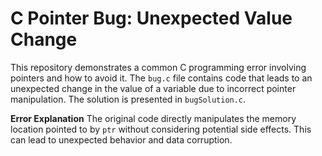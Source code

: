 # C Pointer Bug: Unexpected Value Change
This repository demonstrates a common C programming error involving pointers and how to avoid it. The `bug.c` file contains code that leads to an unexpected change in the value of a variable due to incorrect pointer manipulation. The solution is presented in `bugSolution.c`.

**Error Explanation**
The original code directly manipulates the memory location pointed to by `ptr` without considering potential side effects. This can lead to unexpected behavior and data corruption.